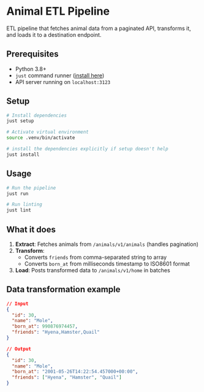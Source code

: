 # Animal ETL Pipeline

ETL pipeline that fetches animal data from a paginated API, transforms it, and loads it to a destination endpoint.

## Prerequisites

- Python 3.8+
- `just` command runner ([install here](https://github.com/casey/just))
- API server running on `localhost:3123`

## Setup

```bash
# Install dependencies
just setup

# Activate virtual environment
source .venv/bin/activate

# install the dependencies explicitly if setup doesn't help
just install
```

## Usage

```bash
# Run the pipeline
just run

# Run linting
just lint
```

## What it does

1. **Extract**: Fetches animals from `/animals/v1/animals` (handles pagination)
2. **Transform**:
   - Converts `friends` from comma-separated string to array
   - Converts `born_at` from milliseconds timestamp to ISO8601 format
3. **Load**: Posts transformed data to `/animals/v1/home` in batches

## Data transformation example

```json
// Input
{
  "id": 30,
  "name": "Mole",
  "born_at": 990876974457,
  "friends": "Hyena,Hamster,Quail"
}

// Output
{
  "id": 30,
  "name": "Mole",
  "born_at": "2001-05-26T14:22:54.457000+00:00",
  "friends": ["Hyena", "Hamster", "Quail"]
}
```
